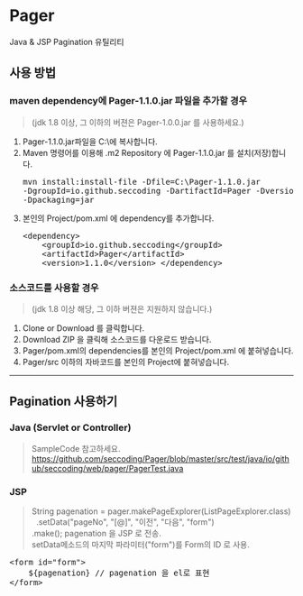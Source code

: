 # Pager
Java &amp; JSP Pagination 유틸리티

## 사용 방법
### maven dependency에 Pager-1.1.0.jar 파일을 추가할 경우 
> (jdk 1.8 이상, 그 이하의 버젼은 Pager-1.0.0.jar 를 사용하세요.)
1. Pager-1.1.0.jar파일을 C:\에 복사합니다.
1. Maven 명령어를 이용해 .m2 Repository 에 Pager-1.1.0.jar 를 설치(저장)합니다.<pre>mvn install:install-file -Dfile=C:\Pager-1.1.0.jar -DgroupId=io.github.seccoding -DartifactId=Pager -Dversion=1.1.0 -Dpackaging=jar</pre>
1. 본인의 Project/pom.xml 에 dependency를 추가합니다.<pre>
	&lt;dependency&gt;
	&nbsp;&nbsp;&nbsp;&nbsp;&lt;groupId&gt;io.github.seccoding&lt;/groupId&gt;
	&nbsp;&nbsp;&nbsp;&nbsp;&lt;artifactId&gt;Pager&lt;/artifactId&gt;
	&nbsp;&nbsp;&nbsp;&nbsp;&lt;version&gt;1.1.0&lt;/version&gt;
	&lt;/dependency&gt;
</pre>

### 소스코드를 사용할 경우 
> (jdk 1.8 이상 해당, 그 이하 버젼은 지원하지 않습니다.)
1. Clone or Download 를 클릭합니다.
1. Download ZIP 을 클릭해 소스코드를 다운로드 받습니다.
1. Pager/pom.xml의 dependencies를 본인의 Project/pom.xml 에 붙혀넣습니다.
1. Pager/src 이하의 자바코드를 본인의 Project에 붙혀넣습니다. 
---
## Pagination 사용하기
### Java (Servlet or Controller)
> SampleCode 참고하세요.
> https://github.com/seccoding/Pager/blob/master/src/test/java/io/github/seccoding/web/pager/PagerTest.java

### JSP
> String pagenation = pager.makePageExplorer(ListPageExplorer.class)<br/>
			   .setData("pageNo", "[@]", "이전", "다음", "form")<br/>
			   .make();
> pagenation 을 JSP 로 전송.<br/>
> setData메소드의 마지막 파라미터("form")를 Form의 ID 로 사용.

<pre>
&lt;form id="form"&gt;
	${pagenation} // pagenation 을 el로 표현
&lt;/form&gt;
</pre>
